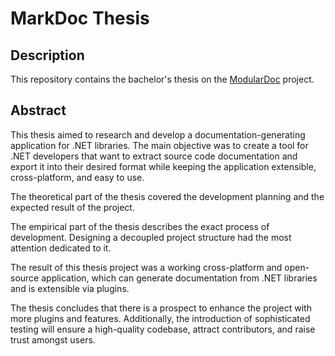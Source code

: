 # MarkDoc Thesis

## Description

This repository contains the bachelor's thesis on the [ModularDoc](https://github.com/hailstorm75/ModularDoc) project.

## Abstract

This thesis aimed to research and develop a documentation-generating application for .NET libraries. The main objective was to create a tool for .NET developers that want to extract source code documentation and export it into their desired format while keeping the application extensible, cross-platform, and easy to use.

The theoretical part of the thesis covered the development planning and the expected result of the project.

The empirical part of the thesis describes the exact process of development. Designing a decoupled project structure had the most attention dedicated to it.

The result of this thesis project was a working cross-platform and open-source application, which can generate documentation from .NET libraries and is extensible via plugins.

The thesis concludes that there is a prospect to enhance the project with more plugins and features. Additionally, the introduction of sophisticated testing will ensure a high-quality codebase, attract contributors, and raise trust amongst users.
